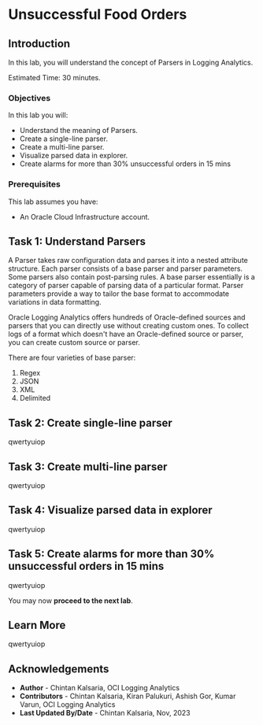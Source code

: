 # Unsuccessful Food Orders

## Introduction

In this lab, you will understand the concept of Parsers in Logging Analytics.

Estimated Time: 30 minutes.

### Objectives

In this lab you will:

* Understand the meaning of Parsers.
* Create a single-line parser.
* Create a multi-line parser.
* Visualize parsed data in explorer.
* Create alarms for more than 30% unsuccessful orders in 15 mins

### Prerequisites

This lab assumes you have:

* An Oracle Cloud Infrastructure account.

## Task 1: Understand Parsers

A Parser takes raw configuration data and parses it into a nested attribute structure. Each parser consists of a base parser and parser parameters. Some parsers also contain post-parsing rules. A base parser essentially is a category of parser capable of parsing data of a particular format. Parser parameters provide a way to tailor the base format to accommodate variations in data formatting.

Oracle Logging Analytics offers hundreds of Oracle-defined sources and parsers that you can directly use without creating custom ones. To collect logs of a format which doesn't have an Oracle-defined source or parser, you can create custom source or parser.

There are four varieties of base parser:

1. Regex
2. JSON
3. XML
4. Delimited

## Task 2:  Create single-line parser

qwertyuiop

## Task 3:  Create multi-line parser

qwertyuiop

## Task 4: Visualize parsed data in explorer

qwertyuiop

## Task 5: Create alarms for more than 30% unsuccessful orders in 15 mins

qwertyuiop

You may now **proceed to the next lab**.

## Learn More

qwertyuiop

## Acknowledgements

* **Author** - Chintan Kalsaria, OCI Logging Analytics
* **Contributors** -  Chintan Kalsaria, Kiran Palukuri, Ashish Gor, Kumar Varun, OCI Logging Analytics
* **Last Updated By/Date** - Chintan Kalsaria, Nov, 2023